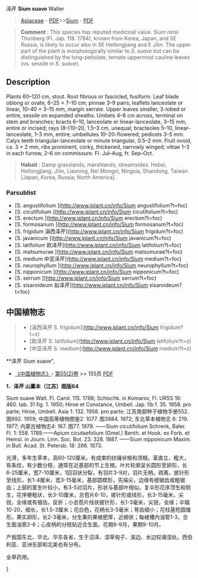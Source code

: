 泽芹 **Sium suave** Walter

> [Apiaceae](http://www.iplant.cn/info/Apiaceae?t=foc) - [PDF](http://www.iplant.cn/foc/pdf/Apiaceae.pdf)>>[Sium](http://www.iplant.cn/info/Sium?t=foc) - [PDF](http://www.iplant.cn/foc/pdf/Sium.pdf)

> **Comment** : 
> This species has reputed medicinal value. *Sium* *ninsi* Thunberg (Fl. Jap. 118. 1784), known from Korea, Japan, and SE Russia, is likely to occur also in SE Heilongjiang and E Jilin. The upper part of the plant is morphologically similar to *S*. *suave* but can be distinguished by the long-petiolate, ternate uppermost cauline leaves (vs. sessile in *S*. *suave*).

## Description

Plants 60–120 cm, stout. Root fibrous or fascicled, fusiform. Leaf blade oblong or ovate, 6–25 × 7–10 cm; pinnae 3–9 pairs; leaflets lanceolate or linear, 10–40 × 3–15 mm, margin serrate. Upper leaves smaller, 3-lobed or entire, sessile on expanded sheaths. Umbels 4–8 cm across, terminal on stem and branches; bracts 6–10, lanceolate or linear-lanceolate, 3–15 mm, entire or incised; rays (8–)10–20, 1.5–3 cm, unequal; bracteoles 5–10, linear-lanceolate, 1–3 mm, entire; umbellules 10–20-flowered; pedicels 3–5 mm. Calyx teeth triangular-lanceolate or minute triangular, 0.5–2 mm. Fruit ovoid, ca. 3 × 2 mm, ribs prominent, corky, thickened, narrowly winged; vittae 1–3 in each furrow, 2–6 on commissure. Fl. Jul–Aug, fr. Sep–Oct.

> **Habait** : 
> Damp grasslands, marshlands, streamsides. Hebei, Heilongjiang, Jilin, Liaoning, Nei Mongol, Ningxia, Shandong, Taiwan [Japan, Korea, Russia; North America].

### Parsublist

* [S.  angustifolium  ](http://www.iplant.cn/info/Sium angustifolium?t=foc)
* [S.  cicutifolium  ](http://www.iplant.cn/info/Sium cicutifolium?t=foc)
* [S.  erectum  ](http://www.iplant.cn/info/Sium erectum?t=foc)
* [S.  formosanum  ](http://www.iplant.cn/info/Sium formosanum?t=foc)
* [S.  frigidum  滇西泽芹](http://www.iplant.cn/info/Sium frigidum?t=foc)
* [S.  javanicum  ](http://www.iplant.cn/info/Sium javanicum?t=foc)
* [S.  latifolium  欧泽芹](http://www.iplant.cn/info/Sium latifolium?t=foc)
* [S.  matsumurae  ](http://www.iplant.cn/info/Sium matsumurae?t=foc)
* [S.  medium  中亚泽芹](http://www.iplant.cn/info/Sium medium?t=foc)
* [S.  neurophyllum  ](http://www.iplant.cn/info/Sium neurophyllum?t=foc)
* [S.  nipponicum  ](http://www.iplant.cn/info/Sium nipponicum?t=foc)
* [S.  serrum  ](http://www.iplant.cn/info/Sium serrum?t=foc)
* [S.  sisaroideum  拟泽芹](http://www.iplant.cn/info/Sium sisaroideum?t=foc)

## 中国植物志

> * [滇西泽芹  S.  frigidum](http://www.iplant.cn/info/Sium frigidum?t=z)
> * [欧泽芹  S.  latifolium](http://www.iplant.cn/info/Sium latifolium?t=z)
> * [中亚泽芹  S.  medium](http://www.iplant.cn/info/Sium medium?t=z)

**泽芹 Sium suave",

* [《中国植物志》](http://www.iplant.cn/frps)- [第55(2)卷](http://www.iplant.cn/frps/vol/55(2)) >> 155页 [PDF](http://www.iplant.cn/frps/pdf/55(2)/155.pdf)

**1．泽芹 山藁本（江苏）图版64**

Sium suave Walt. Fl. Carol. 115. 1788; Schischk. in Komarov, Fl. URSS 16: 460. tab. 31 fig. 1. 1950; Hiroe et Constance, Umbell. Jap. fib f. 35. 1958. pro parte; Hiroe, Umbell. Asia 1: 132. 1958. pro parte; 江苏南部种子植物手册552. 图892. 1959; 中国高等植物图鉴2: 1077. 图3884. 1972; 东北草本植物志 6: 219. 1977; 内蒙古植物志4: 167. 图77. 1979. ——Sium cicutifolium Schrenk, Baler. Fl. 1: 558. 1789.——Apium cicutaefolium (Gmel.) Benth. et Hook. ex Forb. et Hemsl. in Journ. Linn. Soc. Bot. 23: 328. 1887. ——Sium nipponicum Maxim. in Bull. Acad. St. Petersb. 18: 286. 1873.

光滑，多年生草本，高60-120厘米。有成束的纺锤状根和须根。茎直立，粗大，有条纹，有少数分枝，通常在近基部的节上生根。叶片轮廓呈长圆形至卵形，长6-25厘米，宽7-10厘米，1回羽状分裂，有羽片3-9对，羽片无柄，疏离，披针形至线形，长1-4厘米，宽3-15毫米，基部圆楔形，先端尖，边缘有细锯齿或粗锯齿；上部的茎生叶较小，有3-5对羽片，形状与基部叶相似。复伞形花序顶生和侧生，花序梗粗状，长3-10厘米，总苞片6-10，披针形或线形，长3-15毫米，尖锐，全缘或有锯齿，反折；小总苞片线状披针形，长1-3毫米，尖锐，全缘；伞辐10-20，细长，长1.5-3厘米；花白色，花柄长3-5毫米；萼齿细小；花柱基短圆锥形。果实卵形，长2-3毫米，分生果的果棱肥厚，近翅状；每棱槽内油管1-3，合生面油管2-6；心皮柄的分枝贴近合生面。花期8-9月，果期9-10月。

产我国东北、华北、华东各省，生于沼泽、湿草甸子、溪边、水边较潮湿处。西伯利亚、亚洲东部和北美也有分布。

全草药用。

}